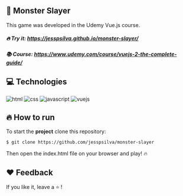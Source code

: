 ## :game_die: Monster Slayer

This game was developed in the Udemy Vue.js course.

##### :fire: Try it: https://jesspsilva.github.io/monster-slayer/

##### :books: Course: https://www.udemy.com/course/vuejs-2-the-complete-guide/

## :computer: Technologies

![html](https://img.shields.io/badge/-HTML-orange?logo=HTML5&logoColor=white&style=for-the-badge)
![css](https://img.shields.io/badge/-CSS-blue?logo=CSS3&logoColor=white&style=for-the-badge)
![javascript](https://img.shields.io/badge/-JavaScript-yellow?logo=Javascript&logoColor=white&style=for-the-badge)
![vuejs](https://img.shields.io/badge/-Vue-4FC08D?logo=Vue.js&logoColor=white&style=for-the-badge)

## :fire: How to run

To start the **project** clone this repository:
```bash 
$ git clone https://github.com/jesspsilva/monster-slayer
```
Then open the index.html file on your browser and play! :fire:

## :heart: Feedback

If you like it, leave a :star: !
<br>
